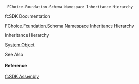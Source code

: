 ﻿     FChoice.Foundation.Schema Namespace Inheritance Hierarchy                                                   

fcSDK Documentation

FChoice.Foundation.Schema Namespace Inheritance Hierarchy

Inheritance Hierarchy

[System.Object](#)  

See Also

#### Reference

[fcSDK Assembly](fcSDK.md)